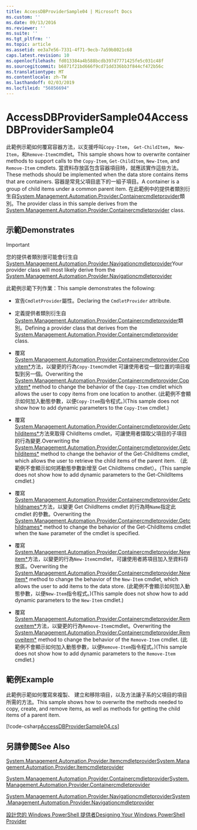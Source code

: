 ```yaml
---
title: AccessDBProviderSample04 | Microsoft Docs
ms.custom: ''
ms.date: 09/13/2016
ms.reviewer: ''
ms.suite: ''
ms.tgt_pltfrm: ''
ms.topic: article
ms.assetid: ee3a7e56-7331-4f71-9ecb-7a59b8021c68
caps.latest.revision: 10
ms.openlocfilehash: fd013384a4b588bcdb397d7771425fe5c031c48f
ms.sourcegitcommit: b6871f21bd666f9cd71dd336bb3f844cf472b56c
ms.translationtype: MT
ms.contentlocale: zh-TW
ms.lasthandoff: 02/03/2019
ms.locfileid: "56856694"
---
```

# <a name="accessdbprovidersample04"></a><span data-ttu-id="a2700-102">AccessDBProviderSample04</span><span class="sxs-lookup"><span data-stu-id="a2700-102">AccessDBProviderSample04</span></span>

<span data-ttu-id="a2700-103">此範例示範如何覆寫容器方法，以支援呼叫`Copy-Item`， `Get-ChildItem`， `New-Item`，和`Remove-Item`cmdlet。</span><span class="sxs-lookup"><span data-stu-id="a2700-103">This sample shows how to overwrite container methods to support calls to the `Copy-Item`, `Get-ChildItem`, `New-Item`, and `Remove-Item` cmdlets.</span></span> <span data-ttu-id="a2700-104">當資料存放區包含容器項目時，就應該實作這些方法。</span><span class="sxs-lookup"><span data-stu-id="a2700-104">These methods should be implemented when the data store contains items that are containers.</span></span> <span data-ttu-id="a2700-105">容器是常見父項目底下的一組子項目。</span><span class="sxs-lookup"><span data-stu-id="a2700-105">A container is a group of child items under a common parent item.</span></span> <span data-ttu-id="a2700-106">在此範例中的提供者類別衍生自[System.Management.Automation.Provider.Containercmdletprovider](/dotnet/api/System.Management.Automation.Provider.ContainerCmdletProvider)類別。</span><span class="sxs-lookup"><span data-stu-id="a2700-106">The provider class in this sample derives from the [System.Management.Automation.Provider.Containercmdletprovider](/dotnet/api/System.Management.Automation.Provider.ContainerCmdletProvider) class.</span></span>

## <a name="demonstrates"></a><span data-ttu-id="a2700-107">示範</span><span class="sxs-lookup"><span data-stu-id="a2700-107">Demonstrates</span></span>

> [!IMPORTANT]
> <span data-ttu-id="a2700-108">您的提供者類別很可能會衍生自[System.Management.Automation.Provider.Navigationcmdletprovider](/dotnet/api/System.Management.Automation.Provider.NavigationCmdletProvider)</span><span class="sxs-lookup"><span data-stu-id="a2700-108">Your provider class will most likely derive from the [System.Management.Automation.Provider.Navigationcmdletprovider](/dotnet/api/System.Management.Automation.Provider.NavigationCmdletProvider)</span></span>

<span data-ttu-id="a2700-109">此範例示範下列作業：</span><span class="sxs-lookup"><span data-stu-id="a2700-109">This sample demonstrates the following:</span></span>

- <span data-ttu-id="a2700-110">宣告`CmdletProvider`屬性。</span><span class="sxs-lookup"><span data-stu-id="a2700-110">Declaring the `CmdletProvider` attribute.</span></span>

- <span data-ttu-id="a2700-111">定義提供者類別衍生自[System.Management.Automation.Provider.Containercmdletprovider](/dotnet/api/System.Management.Automation.Provider.ContainerCmdletProvider)類別。</span><span class="sxs-lookup"><span data-stu-id="a2700-111">Defining a provider class that derives from the [System.Management.Automation.Provider.Containercmdletprovider](/dotnet/api/System.Management.Automation.Provider.ContainerCmdletProvider) class.</span></span>

- <span data-ttu-id="a2700-112">覆寫[System.Management.Automation.Provider.Containercmdletprovider.Copyitem\*](/dotnet/api/System.Management.Automation.Provider.ContainerCmdletProvider.CopyItem)方法，以變更的行為`Copy-Item`cmdlet 可讓使用者從一個位置的項目複製到另一個。</span><span class="sxs-lookup"><span data-stu-id="a2700-112">Overwriting the [System.Management.Automation.Provider.Containercmdletprovider.Copyitem\*](/dotnet/api/System.Management.Automation.Provider.ContainerCmdletProvider.CopyItem) method to change the behavior of the `Copy-Item` cmdlet which allows the user to copy items from one location to another.</span></span> <span data-ttu-id="a2700-113">(此範例不會顯示如何加入動態參數，以便`Copy-Item`指令程式。)</span><span class="sxs-lookup"><span data-stu-id="a2700-113">(This sample does not show how to add dynamic parameters to the `Copy-Item` cmdlet.)</span></span>

- <span data-ttu-id="a2700-114">覆寫[System.Management.Automation.Provider.Containercmdletprovider.Getchilditems\*](/dotnet/api/System.Management.Automation.Provider.ContainerCmdletProvider.GetChildItems)方法來取得 ChildItems cmdlet，可讓使用者擷取父項目的子項目的行為變更.</span><span class="sxs-lookup"><span data-stu-id="a2700-114">Overwriting the [System.Management.Automation.Provider.Containercmdletprovider.Getchilditems\*](/dotnet/api/System.Management.Automation.Provider.ContainerCmdletProvider.GetChildItems) method to change the behavior of the Get-ChildItems cmdlet, which allows the user to retrieve the child items of the parent item.</span></span> <span data-ttu-id="a2700-115">（此範例不會顯示如何將動態參數新增至 Get ChildItems cmdlet）。</span><span class="sxs-lookup"><span data-stu-id="a2700-115">(This sample does not show how to add dynamic parameters to the Get-ChildItems cmdlet.)</span></span>

- <span data-ttu-id="a2700-116">覆寫[System.Management.Automation.Provider.Containercmdletprovider.Getchildnames\*](/dotnet/api/System.Management.Automation.Provider.ContainerCmdletProvider.GetChildNames)方法，以變更 Get ChildItems cmdlet 的行為時`Name`指定此 cmdlet 的參數。</span><span class="sxs-lookup"><span data-stu-id="a2700-116">Overwriting the [System.Management.Automation.Provider.Containercmdletprovider.Getchildnames\*](/dotnet/api/System.Management.Automation.Provider.ContainerCmdletProvider.GetChildNames) method to change the behavior of the Get-ChildItems cmdlet when the `Name` parameter of the cmdlet is specified.</span></span>

- <span data-ttu-id="a2700-117">覆寫[System.Management.Automation.Provider.Containercmdletprovider.Newitem\*](/dotnet/api/System.Management.Automation.Provider.ContainerCmdletProvider.NewItem)方法，以變更的行為`New-Item`cmdlet，可讓使用者將項目加入至資料存放區。</span><span class="sxs-lookup"><span data-stu-id="a2700-117">Overwriting the [System.Management.Automation.Provider.Containercmdletprovider.Newitem\*](/dotnet/api/System.Management.Automation.Provider.ContainerCmdletProvider.NewItem) method to change the behavior of the `New-Item` cmdlet, which allows the user to add items to the data store.</span></span> <span data-ttu-id="a2700-118">(此範例不會顯示如何加入動態參數，以便`New-Item`指令程式。)</span><span class="sxs-lookup"><span data-stu-id="a2700-118">(This sample does not show how to add dynamic parameters to the `New-Item` cmdlet.)</span></span>

- <span data-ttu-id="a2700-119">覆寫[System.Management.Automation.Provider.Containercmdletprovider.Removeitem\*](/dotnet/api/System.Management.Automation.Provider.ContainerCmdletProvider.RemoveItem)方法，以變更的行為`Remove-Item`cmdlet。</span><span class="sxs-lookup"><span data-stu-id="a2700-119">Overwriting the [System.Management.Automation.Provider.Containercmdletprovider.Removeitem\*](/dotnet/api/System.Management.Automation.Provider.ContainerCmdletProvider.RemoveItem) method to change the behavior of the `Remove-Item` cmdlet.</span></span> <span data-ttu-id="a2700-120">(此範例不會顯示如何加入動態參數，以便`Remove-Item`指令程式。)</span><span class="sxs-lookup"><span data-stu-id="a2700-120">(This sample does not show how to add dynamic parameters to the `Remove-Item` cmdlet.)</span></span>

## <a name="example"></a><span data-ttu-id="a2700-121">範例</span><span class="sxs-lookup"><span data-stu-id="a2700-121">Example</span></span>

<span data-ttu-id="a2700-122">此範例示範如何覆寫來複製、 建立和移除項目，以及方法讓子系的父項目的項目所需的方法。</span><span class="sxs-lookup"><span data-stu-id="a2700-122">This sample shows how to overwrite the methods needed to copy, create, and remove items, as well as methods for getting the child items of a parent item.</span></span>

[!code-csharp[AccessDBProviderSample04.cs](../../powershell-sdk-samples/SDK-2.0/csharp/AccessDBProviderSample06/AccessDBProviderSample06.cs#L11-L1635 "AccessDBProviderSample04.cs")]

## <a name="see-also"></a><span data-ttu-id="a2700-123">另請參閱</span><span class="sxs-lookup"><span data-stu-id="a2700-123">See Also</span></span>

[<span data-ttu-id="a2700-124">System.Management.Automation.Provider.Itemcmdletprovider</span><span class="sxs-lookup"><span data-stu-id="a2700-124">System.Management.Automation.Provider.Itemcmdletprovider</span></span>](/dotnet/api/System.Management.Automation.Provider.ItemCmdletProvider)

[<span data-ttu-id="a2700-125">System.Management.Automation.Provider.Containercmdletprovider</span><span class="sxs-lookup"><span data-stu-id="a2700-125">System.Management.Automation.Provider.Containercmdletprovider</span></span>](/dotnet/api/System.Management.Automation.Provider.ContainerCmdletProvider)

[<span data-ttu-id="a2700-126">System.Management.Automation.Provider.Navigationcmdletprovider</span><span class="sxs-lookup"><span data-stu-id="a2700-126">System.Management.Automation.Provider.Navigationcmdletprovider</span></span>](/dotnet/api/System.Management.Automation.Provider.NavigationCmdletProvider)

[<span data-ttu-id="a2700-127">設計您的 Windows PowerShell 提供者</span><span class="sxs-lookup"><span data-stu-id="a2700-127">Designing Your Windows PowerShell Provider</span></span>](./provider-types.md)